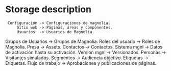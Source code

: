 # Storage description

     Configuración -> Configuraciones de magnolia.
         Sitio web -> Páginas, áreas y componentes.
         Usuarios  -> Usuarios de Magnolia.
Grupos de Usuarios -> Grupos de Magnolia.
 Roles del usuario -> Roles de Magnolia.
             Presa -> Assets.
         Contactos -> Contactos.
      Sistema mgnl -> Datos de activación hasta su activación.
      Versión mgnl -> Versionados.
          Personas -> Visitantes simulados.
         Segmentos -> Audiencia objetivo.
         Etiquetas -> Etiquetas.
  Flujo de trabajo -> Aprobaciones y publicaciones de páginas.